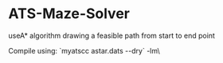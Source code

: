 # ATS-Maze-Solver
useA* algorithm drawing a feasible path from start to end point


Compile using:
\`myatscc astar.dats --dry` -lm\
